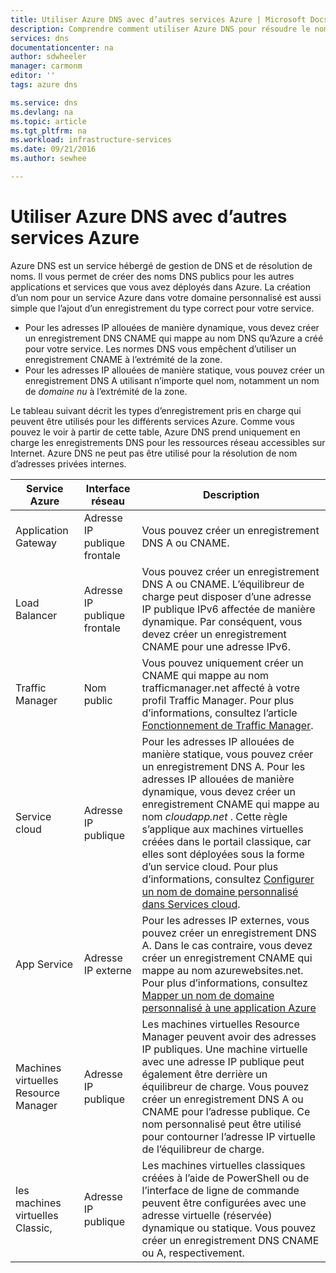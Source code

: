 ```yaml
---
title: Utiliser Azure DNS avec d’autres services Azure | Microsoft Docs
description: Comprendre comment utiliser Azure DNS pour résoudre le nom d’autres services Azure
services: dns
documentationcenter: na
author: sdwheeler
manager: carmonm
editor: ''
tags: azure dns

ms.service: dns
ms.devlang: na
ms.topic: article
ms.tgt_pltfrm: na
ms.workload: infrastructure-services
ms.date: 09/21/2016
ms.author: sewhee

---
```

# <a name="using-azure-dns-with-other-azure-services"></a>Utiliser Azure DNS avec d’autres services Azure
Azure DNS est un service hébergé de gestion de DNS et de résolution de noms. Il vous permet de créer des noms DNS publics pour les autres applications et services que vous avez déployés dans Azure. La création d’un nom pour un service Azure dans votre domaine personnalisé est aussi simple que l’ajout d’un enregistrement du type correct pour votre service.

* Pour les adresses IP allouées de manière dynamique, vous devez créer un enregistrement DNS CNAME qui mappe au nom DNS qu’Azure a créé pour votre service. Les normes DNS vous empêchent d’utiliser un enregistrement CNAME à l’extrémité de la zone.
* Pour les adresses IP allouées de manière statique, vous pouvez créer un enregistrement DNS A utilisant n’importe quel nom, notamment un nom de *domaine nu* à l’extrémité de la zone.

Le tableau suivant décrit les types d’enregistrement pris en charge qui peuvent être utilisés pour les différents services Azure. Comme vous pouvez le voir à partir de cette table, Azure DNS prend uniquement en charge les enregistrements DNS pour les ressources réseau accessibles sur Internet. Azure DNS ne peut pas être utilisé pour la résolution de nom d’adresses privées internes.

| Service Azure | Interface réseau | Description |
| --- | --- | --- |
| Application Gateway |Adresse IP publique frontale |Vous pouvez créer un enregistrement DNS A ou CNAME. |
| Load Balancer |Adresse IP publique frontale |Vous pouvez créer un enregistrement DNS A ou CNAME. L’équilibreur de charge peut disposer d’une adresse IP publique IPv6 affectée de manière dynamique. Par conséquent, vous devez créer un enregistrement CNAME pour une adresse IPv6. |
| Traffic Manager |Nom public |Vous pouvez uniquement créer un CNAME qui mappe au nom trafficmanager.net affecté à votre profil Traffic Manager. Pour plus d’informations, consultez l’article [Fonctionnement de Traffic Manager](../traffic-manager/traffic-manager-how-traffic-manager-works.md#traffic-manager-example). |
| Service cloud |Adresse IP publique |Pour les adresses IP allouées de manière statique, vous pouvez créer un enregistrement DNS A. Pour les adresses IP allouées de manière dynamique, vous devez créer un enregistrement CNAME qui mappe au nom *cloudapp.net* . Cette règle s’applique aux machines virtuelles créées dans le portail classique, car elles sont déployées sous la forme d’un service cloud. Pour plus d’informations, consultez [Configurer un nom de domaine personnalisé dans Services cloud](../cloud-services/cloud-services-custom-domain-name-portal.md). |
| App Service |Adresse IP externe |Pour les adresses IP externes, vous pouvez créer un enregistrement DNS A. Dans le cas contraire, vous devez créer un enregistrement CNAME qui mappe au nom azurewebsites.net. Pour plus d’informations, consultez [Mapper un nom de domaine personnalisé à une application Azure](../app-service-web/web-sites-custom-domain-name.md) |
| Machines virtuelles Resource Manager |Adresse IP publique |Les machines virtuelles Resource Manager peuvent avoir des adresses IP publiques. Une machine virtuelle avec une adresse IP publique peut également être derrière un équilibreur de charge. Vous pouvez créer un enregistrement DNS A ou CNAME pour l’adresse publique. Ce nom personnalisé peut être utilisé pour contourner l’adresse IP virtuelle de l’équilibreur de charge. |
| les machines virtuelles Classic, |Adresse IP publique |Les machines virtuelles classiques créées à l’aide de PowerShell ou de l’interface de ligne de commande peuvent être configurées avec une adresse virtuelle (réservée) dynamique ou statique. Vous pouvez créer un enregistrement DNS CNAME ou A, respectivement. |

<!--HONumber=Oct16_HO2-->



